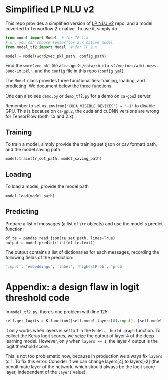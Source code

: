 # Simplified LP NLU v2

This repo provides a simplified version of [LP NLU v2](https://lpgithub.dev.lprnd.net/BotCentral/cb_nlu_v2) repo, and a model coverted to Tensorflow 2.x native. To use it, simply do

```python
from model import Model  # for TF 1.x
# or, you can choose Tensorflow 2.x native model
from model_tf2 import Model  # for TF 2.x

model = Model(word2vec_pkl_path, config_path)
```

Find the `word2vec_pkl` file at `ca-gpu2:/data/cb_nlu_v2/vectors/wiki-news-300d-1M.pkl'`, and the `config` file in this repo (`config.yml`).

The `Model` class provides three functionalities: training, loading, and predicting. We document below the three functions. 

One can also see `demo.py` or `demo_tf2.py` for a demo on `ca-gpu2` server.

Remember to set `os.environ["CUDA_VISIBLE_DEVICES"] = '-1'`  to disable GPU. This is because on `ca-gpu2`, the cuda and cuDNN versions are wrong for TensorFlow (both 1.x and 2.x).

## Training

To train a model, simply provide the training set (json or csv format) path, and the model saving path

```python
model.train(tr_set_path, model_saving_path)
```

## Loading

To load a model, provide the model path

```python
model.load(model_path)
```

## Predicting

Prepare a list of messages (a list of `str` objects) and use the model's predict function:

```python
df_te = pandas.read_json(te_set_path, lines=True)
output = model.predict(list(df_te.text))
```

The output contains a list of dictionaries for each messages, recording the following fields of the prediction:

```python
'input', 'embeddings', 'label', 'highestProb', 'prob'
```



# Appendix: a design flaw in logit threshold code

In `model_tf2.py`, there’s one problem with line 125:

```python
self.get_logits = K.function([self.model.layers[0].input], [self.model.layers[4].output])
```

it only works when layers is set to 1 in the `Model.__build_graph` function. To collect the Keras logit scores, we seize the output of layer 4 of the deep learning model. However, only when `layers == 1`, the layer 4 output is the logit threshold score.

This is not too problematic now, because in production we always fix `layers` to 1. To fix this error. Consider if we can change layers[4] to layers[-2] (the penultimate layer of the network, which should always be the logit score layer, independent of the `layers` value).